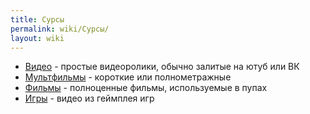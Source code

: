 ```yaml
---
title: Сурсы
permalink: wiki/Сурсы/
layout: wiki
---
```


-   [Видео](:Категория:Видео "wikilink") - простые видеоролики, обычно
    залитые на ютуб или ВК
-   [Мультфильмы](:Категория:Мультфильмы "wikilink") - короткие или
    полнометражные
-   [Фильмы](:Категория:Фильмы "wikilink") - полноценные фильмы,
    используемые в пупах
-   [Игры](:Категория:Игры "wikilink") - видео из геймплея игр
